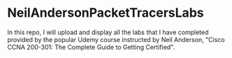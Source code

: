 # NeilAndersonPacketTracersLabs
In this repo, I will upload and display all the labs that I have completed provided by the popular Udemy course instructed by Neil Anderson, "Cisco CCNA 200-301: The Complete Guide to Getting Certified". 

